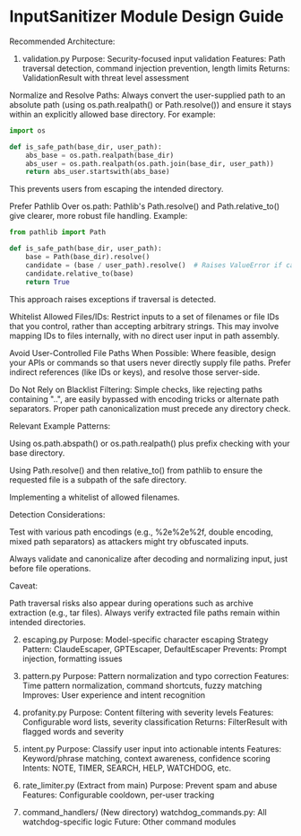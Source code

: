 # InputSanitizer Module Design Guide

Recommended Architecture:

1. validation.py
   Purpose: Security-focused input validation
   Features: Path traversal detection, command injection prevention, length limits
   Returns: ValidationResult with threat level assessment

Normalize and Resolve Paths: Always convert the user-supplied path to an absolute path (using os.path.realpath() or Path.resolve()) and ensure it stays within an explicitly allowed base directory. For example:

```python
import os

def is_safe_path(base_dir, user_path):
    abs_base = os.path.realpath(base_dir)
    abs_user = os.path.realpath(os.path.join(base_dir, user_path))
    return abs_user.startswith(abs_base)
```

This prevents users from escaping the intended directory.

Prefer Pathlib Over os.path: Pathlib's Path.resolve() and Path.relative_to() give clearer, more robust file handling. Example:

```python
from pathlib import Path

def is_safe_path(base_dir, user_path):
    base = Path(base_dir).resolve()
    candidate = (base / user_path).resolve()  # Raises ValueError if candidate is not below base
    candidate.relative_to(base)
    return True
```

This approach raises exceptions if traversal is detected.

Whitelist Allowed Files/IDs: Restrict inputs to a set of filenames or file IDs that you control, rather than accepting arbitrary strings. This may involve mapping IDs to files internally, with no direct user input in path assembly.

Avoid User-Controlled File Paths When Possible: Where feasible, design your APIs or commands so that users never directly supply file paths. Prefer indirect references (like IDs or keys), and resolve those server-side.

Do Not Rely on Blacklist Filtering: Simple checks, like rejecting paths containing "..", are easily bypassed with encoding tricks or alternate path separators. Proper path canonicalization must precede any directory check.

Relevant Example Patterns:

Using os.path.abspath() or os.path.realpath() plus prefix checking with your base directory.

Using Path.resolve() and then relative_to() from pathlib to ensure the requested file is a subpath of the safe directory.

Implementing a whitelist of allowed filenames.

Detection Considerations:

Test with various path encodings (e.g., %2e%2e%2f, double encoding, mixed path separators) as attackers might try obfuscated inputs.

Always validate and canonicalize after decoding and normalizing input, just before file operations.

Caveat:

Path traversal risks also appear during operations such as archive extraction (e.g., tar files). Always verify extracted file paths remain within intended directories.

2. escaping.py
   Purpose: Model-specific character escaping
   Strategy Pattern: ClaudeEscaper, GPTEscaper, DefaultEscaper
   Prevents: Prompt injection, formatting issues

3. pattern.py
   Purpose: Pattern normalization and typo correction
   Features: Time pattern normalization, command shortcuts, fuzzy matching
   Improves: User experience and intent recognition

4. profanity.py
   Purpose: Content filtering with severity levels
   Features: Configurable word lists, severity classification
   Returns: FilterResult with flagged words and severity

5. intent.py
   Purpose: Classify user input into actionable intents
   Features: Keyword/phrase matching, context awareness, confidence scoring
   Intents: NOTE, TIMER, SEARCH, HELP, WATCHDOG, etc.

6. rate_limiter.py (Extract from main)
   Purpose: Prevent spam and abuse
   Features: Configurable cooldown, per-user tracking

7. command_handlers/ (New directory)
   watchdog_commands.py: All watchdog-specific logic
   Future: Other command modules
